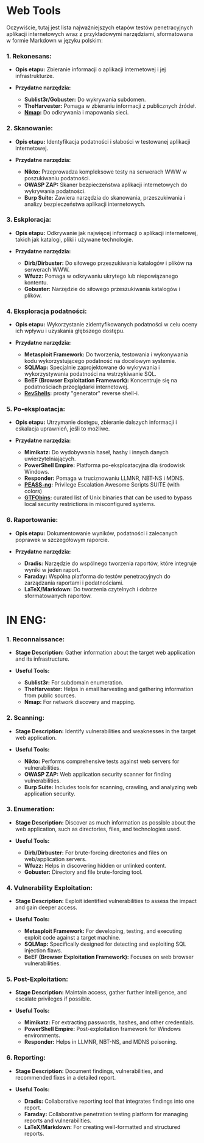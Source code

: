 # **Web Tools**

Oczywiście, tutaj jest lista najważniejszych etapów testów penetracyjnych aplikacji internetowych wraz z przykładowymi narzędziami, sformatowana w formie Markdown w języku polskim:

### 1. **Rekonesans:**

   - **Opis etapu:** Zbieranie informacji o aplikacji internetowej i jej infrastrukturze.
   
   - **Przydatne narzędzia:**
     - **Sublist3r/Gobuster:** Do wykrywania subdomen.
     - **TheHarvester:** Pomaga w zbieraniu informacji z publicznych źródeł.
     - **[Nmap](NMAP_cheatsheet.pdf):** Do odkrywania i mapowania sieci.

### 2. **Skanowanie:**

   - **Opis etapu:** Identyfikacja podatności i słabości w testowanej aplikacji internetowej.
   
   - **Przydatne narzędzia:**
     - **Nikto:** Przeprowadza kompleksowe testy na serwerach WWW w poszukiwaniu podatności.
     - **OWASP ZAP:** Skaner bezpieczeństwa aplikacji internetowych do wykrywania podatności.
     - **Burp Suite:** Zawiera narzędzia do skanowania, przeszukiwania i analizy bezpieczeństwa aplikacji internetowych.

### 3. **Eskploracja:**

   - **Opis etapu:** Odkrywanie jak najwięcej informacji o aplikacji internetowej, takich jak katalogi, pliki i używane technologie.
   
   - **Przydatne narzędzia:**
     - **Dirb/Dirbuster:** Do siłowego przeszukiwania katalogów i plików na serwerach WWW.
     - **Wfuzz:** Pomaga w odkrywaniu ukrytego lub niepowiązanego kontentu.
     - **Gobuster:** Narzędzie do siłowego przeszukiwania katalogów i plików.

### 4. **Eksploracja podatności:**

   - **Opis etapu:** Wykorzystanie zidentyfikowanych podatności w celu oceny ich wpływu i uzyskania głębszego dostępu.
   
   - **Przydatne narzędzia:**
     - **Metasploit Framework:** Do tworzenia, testowania i wykonywania kodu wykorzystującego podatność na docelowym systemie.
     - **SQLMap:** Specjalnie zaprojektowane do wykrywania i wykorzystywania podatności na wstrzykiwanie SQL.
     - **BeEF (Browser Exploitation Framework):** Koncentruje się na podatnościach przeglądarki internetowej.
     - **[RevShells](https://www.revshells.com/):** prosty "generator" reverse shell-i.

### 5. **Po-eksploatacja:**

   - **Opis etapu:** Utrzymanie dostępu, zbieranie dalszych informacji i eskalacja uprawnień, jeśli to możliwe.
   
   - **Przydatne narzędzia:**
     - **Mimikatz:** Do wydobywania haseł, hashy i innych danych uwierzytelniających.
     - **PowerShell Empire:** Platforma po-eksploatacyjna dla środowisk Windows.
     - **Responder:** Pomaga w truciznowaniu LLMNR, NBT-NS i MDNS.
     - **[PEASS-ng](https://github.com/carlospolop/PEASS-ng/tree/master):** Privilege Escalation Awesome Scripts SUITE (with colors)
     - **[GTFObins](gtfobins.github.io):** curated list of Unix binaries that can be used to bypass local security restrictions in misconfigured systems.
 
### 6. **Raportowanie:**

   - **Opis etapu:** Dokumentowanie wyników, podatności i zalecanych poprawek w szczegółowym raporcie.
   
   - **Przydatne narzędzia:**
     - **Dradis:** Narzędzie do wspólnego tworzenia raportów, które integruje wyniki w jeden raport.
     - **Faraday:** Wspólna platforma do testów penetracyjnych do zarządzania raportami i podatnościami.
     - **LaTeX/Markdown:** Do tworzenia czytelnych i dobrze sformatowanych raportów.

# **IN ENG:**

### 1. **Reconnaissance:**

   - **Stage Description:** Gather information about the target web application and its infrastructure.
   
   - **Useful Tools:**
     - **Sublist3r:** For subdomain enumeration.
     - **TheHarvester:** Helps in email harvesting and gathering information from public sources.
     - **Nmap:** For network discovery and mapping.

### 2. **Scanning:**

   - **Stage Description:** Identify vulnerabilities and weaknesses in the target web application.
   
   - **Useful Tools:**
     - **Nikto:** Performs comprehensive tests against web servers for vulnerabilities.
     - **OWASP ZAP:** Web application security scanner for finding vulnerabilities.
     - **Burp Suite:** Includes tools for scanning, crawling, and analyzing web application security.

### 3. **Enumeration:**

   - **Stage Description:** Discover as much information as possible about the web application, such as directories, files, and technologies used.
   
   - **Useful Tools:**
     - **Dirb/Dirbuster:** For brute-forcing directories and files on web/application servers.
     - **Wfuzz:** Helps in discovering hidden or unlinked content.
     - **Gobuster:** Directory and file brute-forcing tool.

### 4. **Vulnerability Exploitation:**

   - **Stage Description:** Exploit identified vulnerabilities to assess the impact and gain deeper access.
   
   - **Useful Tools:**
     - **Metasploit Framework:** For developing, testing, and executing exploit code against a target machine.
     - **SQLMap:** Specifically designed for detecting and exploiting SQL injection flaws.
     - **BeEF (Browser Exploitation Framework):** Focuses on web browser vulnerabilities.

### 5. **Post-Exploitation:**

   - **Stage Description:** Maintain access, gather further intelligence, and escalate privileges if possible.
   
   - **Useful Tools:**
     - **Mimikatz:** For extracting passwords, hashes, and other credentials.
     - **PowerShell Empire:** Post-exploitation framework for Windows environments.
     - **Responder:** Helps in LLMNR, NBT-NS, and MDNS poisoning.

### 6. **Reporting:**

   - **Stage Description:** Document findings, vulnerabilities, and recommended fixes in a detailed report.
   
   - **Useful Tools:**
     - **Dradis:** Collaborative reporting tool that integrates findings into one report.
     - **Faraday:** Collaborative penetration testing platform for managing reports and vulnerabilities.
     - **LaTeX/Markdown:** For creating well-formatted and structured reports.
